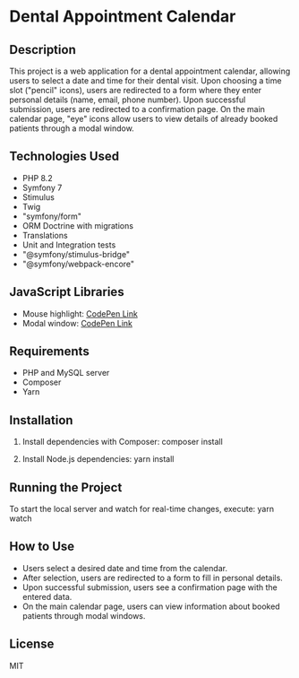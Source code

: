 
# Dental Appointment Calendar

## Description
This project is a web application for a dental appointment calendar, allowing users to select a date and time for their dental visit. Upon choosing a time slot ("pencil" icons), users are redirected to a form where they enter personal details (name, email, phone number). Upon successful submission, users are redirected to a confirmation page. On the main calendar page, "eye" icons allow users to view details of already booked patients through a modal window.

## Technologies Used
- PHP 8.2
- Symfony 7
- Stimulus
- Twig
- "symfony/form"
- ORM Doctrine with migrations
- Translations
- Unit and Integration tests
- "@symfony/stimulus-bridge"
- "@symfony/webpack-encore"

## JavaScript Libraries
- Mouse highlight: [CodePen Link](https://codepen.io/luttenegger/pen/vYgWmxz)
- Modal window: [CodePen Link](https://codepen.io/ind88/pen/JjZLxVN)

## Requirements
- PHP and MySQL server
- Composer
- Yarn

## Installation
1. Install dependencies with Composer:
composer install

2. Install Node.js dependencies:
yarn install

## Running the Project
To start the local server and watch for real-time changes, execute:
yarn watch

## How to Use
- Users select a desired date and time from the calendar.
- After selection, users are redirected to a form to fill in personal details.
- Upon successful submission, users see a confirmation page with the entered data.
- On the main calendar page, users can view information about booked patients through modal windows.

## License
MIT